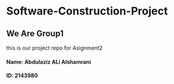 # Software-Construction-Project

## We Are Group1

this is our project repo for Asignment2

#### Name: Abdulaziz ALi Alshamrani

#### ID: 2143980
